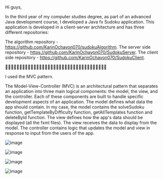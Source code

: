 Hi guys,

In the third year of my computer studies degree, as part of an advanced Java development course, I developed a Java fx Sudoku application. This application is developed in a client-server architecture and has three different repositories:

The algorithm repository - https://github.com/KarinOchayon070/sudokuAlgorithm.
The server side repository - https://github.com/KarinOchayon070/SudokuServer.
The client side repository - https://github.com/KarinOchayon070/SudokuClient.

🔢🔢🔢🔢🔢🔢🔢🔢🔢🔢🔢🔢🔢🔢🔢🔢🔢🔢🔢🔢🔢🔢🔢🔢🔢🔢🔢🔢🔢🔢🔢🔢🔢🔢🔢🔢

I used the MVC pattern.

The Model-View-Controller (MVC) is an architectural pattern that separates an application into three main logical components: the model, the view, and the controller. Each of these components are built to handle specific development aspects of an application.
The model defines what data the app should contain. In my case, the model contains the solveSudoku function, getTemplateByDifficulty function, getAllTemplates function and deleteById function.
The view defines how the app's data should be displayed (all the fxml files). The view receives the data to display from the model.
The controller contains logic that updates the model and view in response to input from the users of the app.

![image](https://user-images.githubusercontent.com/92684210/219619868-b7aabad4-0790-4be0-8ebd-aafe3d8ebc49.png)

![image](https://user-images.githubusercontent.com/92684210/221366454-b7ae5705-0d90-4963-a18f-89414493b17d.png)

![image](https://user-images.githubusercontent.com/92684210/221366468-83c10bdd-a9a1-4f15-95ec-562f44ca7ffb.png)

![image](https://user-images.githubusercontent.com/92684210/221366483-f5bb84d2-c381-433e-ad71-bfbd78922acf.png)


